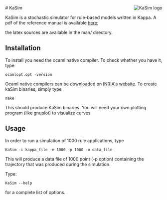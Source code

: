 <img src="http://www.pps.jussieu.fr/~jkrivine/homepage/Research_files/droppedImage.jpg" alt="KaSim logo" title="Stochastic Kappa Simulator" align="right" />
# KaSim

KaSim is a stochastic simulator for rule-based models written in Kappa. A pdf of the reference 
manual is available [here](https://github.com/jkrivine/KaSim/releases);

the latex sources are available in the man/ directory.

## Installation

To install you need the ocaml native compiler. To check whether you have it, type 

`ocamlopt.opt -version` 

Ocaml native compilers can be downloaded on [INRIA's website](http://caml.inria.fr/). To create kaSim binaries, simply type 

`make`

This should produce KaSim binaries. You will need your own plotting program (like gnuplot) to visualize curves.

## Usage

In order to run a simulation of 1000 rule applications, type

`KaSim -i kappa_file -e 1000 -p 1000 -o data_file`

This will produce a data file of 1000 point (-p option) containing the trajectory that was produced during the simulation.

Type:

`KaSim --help` 

for a complete list of options.

